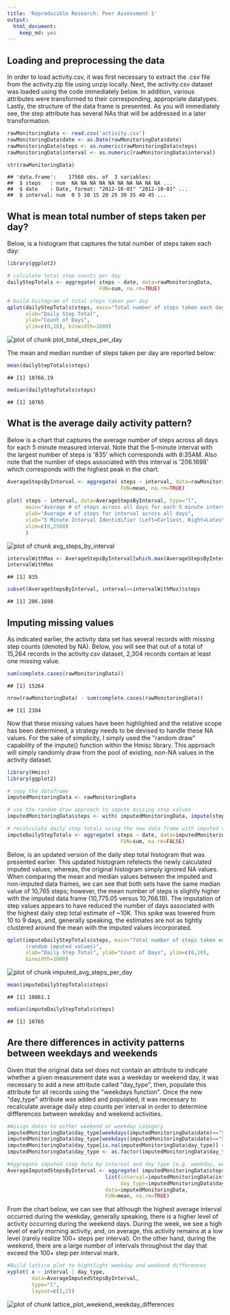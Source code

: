 ```yaml
---
title: 'Reproducible Research: Peer Assessment 1'
output:
  html_document:
    keep_md: yes
---
```



## Loading and preprocessing the data

In order to load activity.csv, it was first necessary to extract the .csv file
from the activity.zip file using unzip locally.  Next, the activity.csv dataset
was loaded using the code immediately below.  In addition, various attributes 
were transformed to their corresponding, appropriate datatypes.  Lastly,
the structure of the data frame is presented.  As you will immediately see,
the step attribute has several NAs that will be addressed in a later
transformation.


```r
rawMonitoringData <- read.csv('activity.csv')
rawMonitoringData$date <- as.Date(rawMonitoringData$date)
rawMonitoringData$steps <- as.numeric(rawMonitoringData$steps)
rawMonitoringData$interval <- as.numeric(rawMonitoringData$interval)

str(rawMonitoringData)
```

```
## 'data.frame':	17568 obs. of  3 variables:
##  $ steps   : num  NA NA NA NA NA NA NA NA NA NA ...
##  $ date    : Date, format: "2012-10-01" "2012-10-01" ...
##  $ interval: num  0 5 10 15 20 25 30 35 40 45 ...
```

## What is mean total number of steps taken per day?

Below, is a histogram that captures the total number of steps taken each day:


```r
library(ggplot2)

# calculate total step counts per day
dailyStepTotals <- aggregate( steps ~ date, data=rawMonitoringData,
                              FUN=sum, na.rm=TRUE)

# build histogram of total steps taken per day
qplot(dailyStepTotals$steps, main="Total number of steps taken each day", 
      xlab="Daily Step Total", 
      ylab="Count of Days",
      ylim=c(0,10), binwidth=1000)
```

![plot of chunk plot_total_steps_per_day](figure/plot_total_steps_per_day-1.png) 

The mean and median number of steps taken per day are reported below:

```r
mean(dailyStepTotals$steps)
```

```
## [1] 10766.19
```

```r
median(dailyStepTotals$steps)
```

```
## [1] 10765
```

## What is the average daily activity pattern?

Below is a chart that captures the average number of steps across all days
for each 5 minute measured interval.  Note that the 5-minute interval with
the largest number of steps is '835' which corresponds with 8:35AM.  Also note
that the number of steps associated with this interval is '206.1698' which
corresponds with the highest peak in the chart.


```r
AverageStepsByInterval <- aggregate( steps ~ interval, data=rawMonitoringData,
                                     FUN=mean, na.rm=TRUE)
                                     
plot( steps ~ interval, data=AverageStepsByInterval, type="l",
      main="Average # of steps across all days for each 5 minute interval",
      ylab="Average # of steps for interval across all days",
      xlab="5 Minute Interval Identidifier (Left=Earliest, Right=Latest)",
      xlim=c(0,2500)
      )
```

![plot of chunk avg_steps_by_interval](figure/avg_steps_by_interval-1.png) 

```r
intervalWithMax <- AverageStepsByInterval[which.max(AverageStepsByInterval$steps),]$interval
intervalWithMax
```

```
## [1] 835
```

```r
subset(AverageStepsByInterval, interval==intervalWithMax)$steps
```

```
## [1] 206.1698
```


## Imputing missing values

<!--
 Calculate and report total # of missing values in dataset (Tot# NA rows)
 -->
 As indicated earlier, the activity data set has several records with missing
 step counts (denoted by NA).  Below, you will see that out of a total 
 of 15,264 records in the activity.csv dataset, 2,304 records contain at least
 one missing value.


```r
sum(complete.cases(rawMonitoringData))
```

```
## [1] 15264
```

```r
nrow(rawMonitoringData) - sum(complete.cases(rawMonitoringData))
```

```
## [1] 2304
```

<!--
 Devise a strategy for filling in all of the missing values in the dataset. The strategy does not need to be     sophisticated. For example, you could use the mean/median for that day, or the mean for that 5-minute interval,   etc.
 -->

Now that these missing values have been highlighted and the relative scope has
been determined, a strategy needs to be devised to handle these NA values.
For the sake of simplicity, I simply used the "random draw" capability of the
impute() function within the Hmisc library.  This approach will simply randomly
draw from the pool of existing, non-NA values in the activity dataset.


```r
library(Hmisc)
library(ggplot2)

# copy the dataframe
imputedMonitoringData <- rawMonitoringData

# use the random draw approach to impute missing step values
imputedMonitoringData$steps <- with( imputedMonitoringData, impute(steps,"random") )

# recalculate daily step totals using the new data frame with imputed values.
imputeDailyStepTotals <- aggregate( steps ~ date, data=imputedMonitoringData,
                                     FUN=sum, na.rm=FALSE)
```

Below, is an updated version of the daily step total histogram that was 
presented earlier.  This updated histogram refelects the newly calculated 
imputed values; whereas, the original histogram simply ignored NA values.
When comparing the mean and median values between the imputed and non-imputed
data frames, we can see that both sets have the same median value of 10,765 steps;
however, the mean number of steps is slightly higher with the imputed data frame
(10,775.05 versus 10,766.19).  The imputation of step values appears to have
reduced the number of days associated with the highest daily step total estimate
of ~10K.  This spike was lowered from 10 to 9 days, and, generally speaking, 
the estimates are not as tightly clustered around the mean with the imputed
values incorporated.


```r
qplot(imputeDailyStepTotals$steps, main="Total number of steps taken each day
      (random imputed values)", 
      xlab="Daily Step Total", ylab="Count of Days", ylim=c(0,10), 
      binwidth=1000)
```

![plot of chunk imputed_avg_steps_per_day](figure/imputed_avg_steps_per_day-1.png) 

```r
mean(imputeDailyStepTotals$steps)
```

```
## [1] 10861.1
```

```r
median(imputeDailyStepTotals$steps)
```

```
## [1] 10765
```

## Are there differences in activity patterns between weekdays and weekends

Given that the original data set does not contain an attribute to indicate
whether a given measurement date was a weekday or weekend day, it was necessary
to add a new attribute called "day_type", then, populate this attribute for
all records using the "weekdays function".  Once the new "day_type" attribute
was added and populated, it was necessary to recalculate average daily
step counts per interval in order to determine diffferences between weekday
and weekend activities.


```r
#Assign dates to either weekend or weekday category
imputedMonitoringData$day_type[weekdays(imputedMonitoringData$date)=="Saturday"] <- "weekend"
imputedMonitoringData$day_type[weekdays(imputedMonitoringData$date)=="Sunday"] <- "weekend"
imputedMonitoringData$day_type[is.na(imputedMonitoringData$day_type)] <- "weekday"
imputedMonitoringData$day_type <- as.factor(imputedMonitoringData$day_type)

#Aggregate imputed step data by interval and day type (e.g. weekday, weekend)
AverageImputedStepsByInterval <- aggregate( imputedMonitoringData$steps,
                                list(interval=imputedMonitoringData$interval,
                                     day_type=imputedMonitoringData$day_type), 
                                data=imputedMonitoringData,
                                FUN=mean, na.rm=TRUE)
```

From the chart below, we can see that although the highest average interval
occurred during the weekday, generally speaking, there is a higher level of
activity occurring during the weekend days.  During the week, we see a 
high level of early morning activity, and, on average, this activity remains
at a low level (rarely realize 100+ steps per interval).  On the other hand, 
during the weekend, there are a large number of intervals throughout the day
that exceed the 100+ step per interval mark.

```r
#Build lattice plot to hightlight weekday and weekend differences
xyplot( x ~ interval | day_type, 
        data=AverageImputedStepsByInterval,
        type="l",
        layout=c(1,2))
```

![plot of chunk lattice_plot_weekend_weekday_differences](figure/lattice_plot_weekend_weekday_differences-1.png) 


